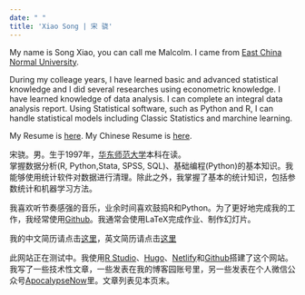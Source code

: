 ```yaml
---
date: " "
title: 'Xiao Song | 宋 骁'
---
```


My name is Song Xiao, you can call me Malcolm. I came from [East China Normal University](http://english.ecnu.edu.cn/).

During my colleage years, I have learned basic and advanced statistical knowledge and I did several researches using econometric knowledge. 
I have learned knowledge of data analysis. I can complete an integral data analysis report. Using Statistical software, such as Python and R, I can handle statistical models including Classic Statistics and marchine learning.

My Resume is [here](https://hsiaosong.netlify.com/englishresume/). My Chinese Resume is [here](https://hsiaosong.netlify.com/chnresume/).



宋骁。男。生于1997年，[华东师范大学](https://www.ecnu.edu.cn/)本科在读。  
掌握数据分析(R, Python,Stata, SPSS, SQL)、基础编程(Python)的基本知识。我能够使用统计软件对数据进行清理。除此之外，我掌握了基本的统计知识，包括参数统计和机器学习方法。

我喜欢听节奏感强的音乐，业余时间喜欢鼓捣R和Python。为了更好地完成我的工作，我经常使用[Github](https://github.com/ECSTA7Y)。我通常会使用LaTeX完成作业、制作幻灯片。

我的中文简历请点击[这里](https://hsiaosong.netlify.com/chnresume/)，英文简历请点击[这里](https://hsiaosong.netlify.com/englishresume/)

此网站正在测试中。我使用[R Studio](https://www.rstudio.com/)、[Hugo](https://themes.gohugo.io/)、[Netlify](https://www.netlify.com/)和[Github](https://github.com/ECSTA7Y/Mysite)搭建了这个网站。
我写了一些技术性文章，一些发表在我的博客园账号里，另一些发表在个人微信公众号[ApocalypseNow](https://mp.weixin.qq.com/s/1JU2ILRt9E7jYyUKilDX8A)里。文章列表见本页末。
